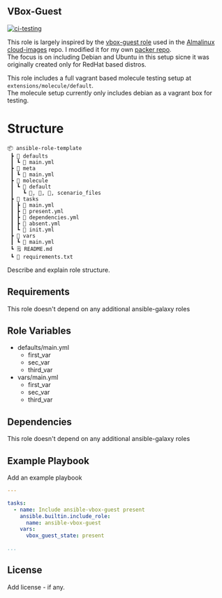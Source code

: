 ## VBox-Guest

[![ci-testing](https://github.com/philnewm/ansible-vbox-guest/actions/workflows/molecule-ci.yml/badge.svg)](https://github.com/philnewm/ansible-vbox-guest/actions/workflows/molecule-ci.yml)

This role is largely inspired by the [vbox-guest role](https://github.com/ezamriy/ansible-role-vbox_guest) used in the [Almalinux cloud-images](https://github.com/AlmaLinux/cloud-images/) repo.
I modified it for my own [packer repo](https://github.com/philnewm/packer-templates).<br>
The focus is on including Debian and Ubuntu in this setup sicne it was originally created only for RedHat based distros.



This role includes a full vagrant based molecule testing setup at `extensions/molecule/default`.<br>
The molecule setup currently only includes debian as a vagrant box for testing.

# Structure

```
📦 ansible-role-template
 ┣ 📂 defaults
 ┃ ┗ 📜 main.yml
 ┣ 📂 meta
 ┃ ┗ 📜 main.yml
 ┣ 📂 molecule
 ┃ ┗ 📂 default
 ┃   ┗ 📜, 📜, 📜, scenario_files
 ┣ 📂 tasks
 ┃ ┣ 📜 main.yml
 ┃ ┣ 📜 present.yml
 ┃ ┣ 📜 dependencies.yml
 ┃ ┣ 📜 absent.yml
 ┃ ┗ 📜 init.yml
 ┣ 📂 vars
 ┃ ┗ 📜 main.yml
 ┗ 🗒️ README.md
 ┗ 📓 requirements.txt

```

Describe and explain role structure. 

## Requirements

This role doesn't depend on any additional ansible-galaxy roles

## Role Variables

* defaults/main.yml
  * first_var
  * sec_var
  * third_var
* vars/main.yml
  * first_var
  * sec_var
  * third_var


## Dependencies

This role doesn't depend on any additional ansible-galaxy roles

## Example Playbook

Add an example playbook
```yaml
---

tasks:
  - name: Include ansible-vbox-guest present
    ansible.builtin.include_role:
      name: ansible-vbox-guest
    vars:
      vbox_guest_state: present

...
```
## License

Add license - if any.
